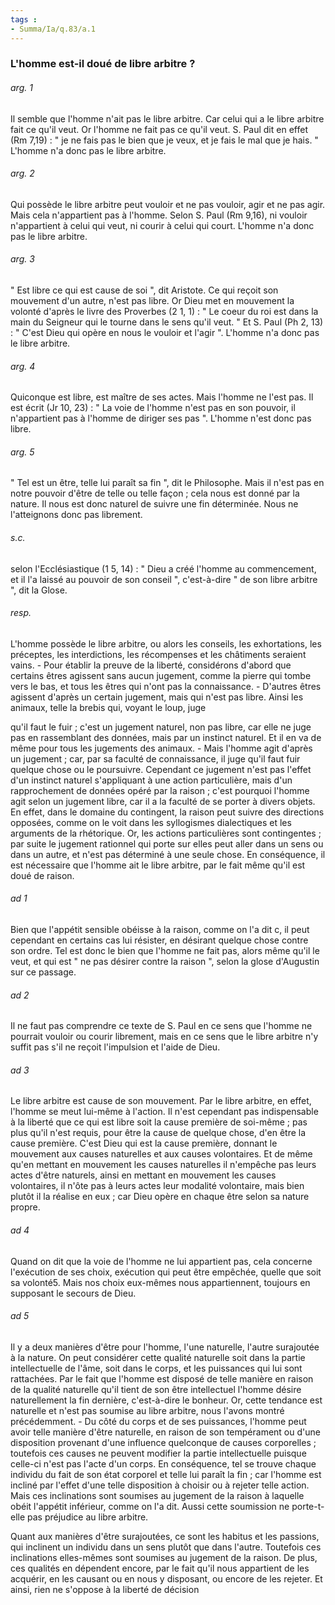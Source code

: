 ```yaml
---
tags : 
- Summa/Ia/q.83/a.1
---
```


### L'homme est-il doué de libre arbitre ?



###### arg. 1
Il semble que l'homme n'ait pas le libre arbitre. Car celui qui a le libre arbitre fait ce qu'il veut. Or l'homme ne fait pas ce qu'il veut. S. Paul dit en effet (Rm 7,19) : " je ne fais pas le bien que je veux, et je fais le mal que je hais. " L'homme n'a donc pas le libre arbitre. 

###### arg. 2
Qui possède le libre arbitre peut vouloir et ne pas vouloir, agir et ne pas agir. Mais cela n'appartient pas à l'homme. Selon S. Paul (Rm 9,16), ni vouloir n'appartient à celui qui veut, ni courir à celui qui court. L'homme n'a donc pas le libre arbitre. 

###### arg. 3
" Est libre ce qui est cause de soi ", dit Aristote. Ce qui reçoit son mouvement d'un autre, n'est pas libre. Or Dieu met en mouvement la volonté d'après le livre des Proverbes (2 1, 1) : " Le coeur du roi est dans la main du Seigneur qui le tourne dans le sens qu'il veut. " Et S. Paul (Ph 2, 13) : " C'est Dieu qui opère en nous le vouloir et l'agir ". L'homme n'a donc pas le libre arbitre. 

###### arg. 4
Quiconque est libre, est maître de ses actes. Mais l'homme ne l'est pas. Il est écrit (Jr 10, 23) : " La voie de l'homme n'est pas en son pouvoir, il n'appartient pas à l'homme de diriger ses pas ". L'homme n'est donc pas libre. 

###### arg. 5
" Tel est un être, telle lui paraît sa fin ", dit le Philosophe. Mais il n'est pas en notre pouvoir d'être de telle ou telle façon ; cela nous est donné par la nature. Il nous est donc naturel de suivre une fin déterminée. Nous ne l'atteignons donc pas librement. 

###### s.c.
selon l'Ecclésiastique (1 5, 14) : " Dieu a créé l'homme au commencement, et il l'a laissé au pouvoir de son conseil ", c'est-à-dire " de son libre arbitre ", dit la Glose. 

###### resp.
L'homme possède le libre arbitre, ou alors les conseils, les exhortations, les préceptes, les interdictions, les récompenses et les châtiments seraient vains. - Pour établir la preuve de la liberté, considérons d'abord que certains êtres agissent sans aucun jugement, comme la pierre qui tombe vers le bas, et tous les êtres qui n'ont pas la connaissance. - D'autres êtres agissent d'après un certain jugement, mais qui n'est pas libre. Ainsi les animaux, telle la brebis qui, voyant le loup, juge 

qu'il faut le fuir ; c'est un jugement naturel, non pas libre, car elle ne juge pas en rassemblant des données, mais par un instinct naturel. Et il en va de même pour tous les jugements des animaux. - Mais l'homme agit d'après un jugement ; car, par sa faculté de connaissance, il juge qu'il faut fuir quelque chose ou le poursuivre. Cependant ce jugement n'est pas l'effet d'un instinct naturel s'appliquant à une action particulière, mais d'un rapprochement de données opéré par la raison ; c'est pourquoi l'homme agit selon un jugement libre, car il a la faculté de se porter à divers objets. En effet, dans le domaine du contingent, la raison peut suivre des directions opposées, comme on le voit dans les syllogismes dialectiques et les arguments de la rhétorique. Or, les actions particulières sont contingentes ; par suite le jugement rationnel qui porte sur elles peut aller dans un sens ou dans un autre, et n'est pas déterminé à une seule chose. En conséquence, il est nécessaire que l'homme ait le libre arbitre, par le fait même qu'il est doué de raison. 

###### ad 1
Bien que l'appétit sensible obéisse à la raison, comme on l'a dit c, il peut cependant en certains cas lui résister, en désirant quelque chose contre son ordre. Tel est donc le bien que l'homme ne fait pas, alors même qu'il le veut, et qui est " ne pas désirer contre la raison ", selon la glose d'Augustin sur ce passage. 

###### ad 2
Il ne faut pas comprendre ce texte de S. Paul en ce sens que l'homme ne pourrait vouloir ou courir librement, mais en ce sens que le libre arbitre n'y suffit pas s'il ne reçoit l'impulsion et l'aide de Dieu. 

###### ad 3
Le libre arbitre est cause de son mouvement. Par le libre arbitre, en effet, l'homme se meut lui-même à l'action. Il n'est cependant pas indispensable à la liberté que ce qui est libre soit la cause première de soi-même ; pas plus qu'il n'est requis, pour être la cause de quelque chose, d'en être la cause première. C'est Dieu qui est la cause première, donnant le mouvement aux causes naturelles et aux causes volontaires. Et de même qu'en mettant en mouvement les causes naturelles il n'empêche pas leurs actes d'être naturels, ainsi en mettant en mouvement les causes volontaires, il n'ôte pas à leurs actes leur modalité volontaire, mais bien plutôt il la réalise en eux ; car Dieu opère en chaque être selon sa nature propre. 

###### ad 4
Quand on dit que la voie de l'homme ne lui appartient pas, cela concerne l'exécution de ses choix, exécution qui peut être empêchée, quelle que soit sa volonté5. Mais nos choix eux-mêmes nous appartiennent, toujours en supposant le secours de Dieu. 

###### ad 5
Il y a deux manières d'être pour l'homme, l'une naturelle, l'autre surajoutée à la nature. On peut considérer cette qualité naturelle soit dans la partie intellectuelle de l'âme, soit dans le corps, et les puissances qui lui sont rattachées. Par le fait que l'homme est disposé de telle manière en raison de la qualité naturelle qu'il tient de son être intellectuel l'homme désire naturellement la fin dernière, c'est-à-dire le bonheur. Or, cette tendance est naturelle et n'est pas soumise au libre arbitre, nous l'avons montré précédemment. - Du côté du corps et de ses puissances, l'homme peut avoir telle manière d'être naturelle, en raison de son tempérament ou d'une disposition provenant d'une influence quelconque de causes corporelles ; toutefois ces causes ne peuvent modifier la partie intellectuelle puisque celle-ci n'est pas l'acte d'un corps. En conséquence, tel se trouve chaque individu du fait de son état corporel et telle lui paraît la fin ; car l'homme est incliné par l'effet d'une telle disposition à choisir ou à rejeter telle action. Mais ces inclinations sont soumises au jugement de la raison à laquelle obéit l'appétit inférieur, comme on l'a dit. Aussi cette soumission ne porte-t-elle pas préjudice au libre arbitre. 

Quant aux manières d'être surajoutées, ce sont les habitus et les passions, qui inclinent un individu dans un sens plutôt que dans l'autre. Toutefois ces inclinations elles-mêmes sont soumises au jugement de la raison. De plus, ces qualités en dépendent encore, par le fait qu'il nous appartient de les acquérir, en les causant ou en nous y disposant, ou encore de les rejeter. Et ainsi, rien ne s'oppose à la liberté de décision 

